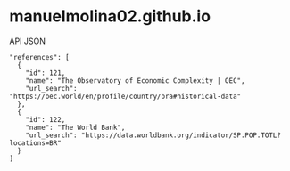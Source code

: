 # manuelmolina02.github.io
API JSON


    "references": [
      {
        "id": 121,
        "name": "The Observatory of Economic Complexity | OEC",
        "url_search": "https://oec.world/en/profile/country/bra#historical-data"
      },
      {
        "id": 122,
        "name": "The World Bank",
        "url_search": "https://data.worldbank.org/indicator/SP.POP.TOTL?locations=BR"
      }
    ]